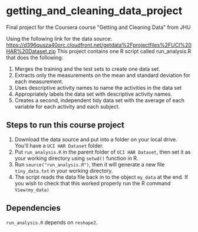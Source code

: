 # getting_and_cleaning_data_project
Final project for the Coursera course "Getting and Cleaning Data" from JHU

Using the following link for the data source:
https://d396qusza40orc.cloudfront.net/getdata%2Fprojectfiles%2FUCI%20HAR%20Dataset.zip
This project contains one R script called run_analysis.R that does the following:

1. Merges the training and the test sets to create one data set.
2. Extracts only the measurements on the mean and standard deviation for each measurement.
3. Uses descriptive activity names to name the activities in the data set
4. Appropriately labels the data set with descriptive activity names.
5. Creates a second, independent tidy data set with the average of each variable for each activity and each subject.

## Steps to run this course project

1. Download the data source and put into a folder on your local drive. You'll have a ```UCI HAR Dataset``` folder.
2. Put ```run_analysis.R``` in the parent folder of ```UCI HAR Dataset```, then set it as your working directory using ```setwd()``` function in R.
3. Run ```source("run_analysis.R")```, then it will generate a new file ```tiny_data.txt``` in your working directory.
4. The script reads the data file back in to the object ```my_data``` at the end. If you wish to check that this worked properly run the R command ```View(my_data)```

## Dependencies

```run_analysis.R``` depends on ```reshape2```.
